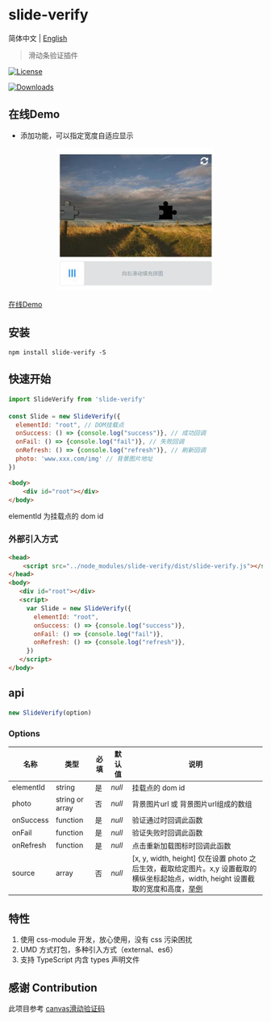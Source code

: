 # slide-verify

简体中文 | [English](./README-EN.md)

> 滑动条验证插件

<a href="https://raw.githubusercontent.com/mikexfreeze/slide-verify/master/LICENSE.md"><img src="https://img.shields.io/npm/l/slide-verify" alt="License"/></a>
<!-- <a href="https://github.com/mikexfreeze/slide-verify/network/dependents"><img src="https://img.shields.io/librariesio/dependent-repos/npm/slide-verify?style=flat-square" alt="Dependents"/></a> -->
<a href="https://www.npmjs.com/package/slide-verify"><img src="https://img.shields.io/npm/dm/slide-verify?style=flat-square" alt="Downloads"/></a>

## 在线Demo
- 添加功能，可以指定宽度自适应显示

<p align="center">
  <a href="https://blog.duandiwang.com/slide-verify/">
    <img width="310" src="docs/public/slide-verify-exmaple-01.png">
  </a>
</p>

[在线Demo](https://blog.duandiwang.com/slide-verify/)

## 安装

```shell
npm install slide-verify -S
```

## 快速开始

```js
import SlideVerify from 'slide-verify'

const Slide = new SlideVerify({
  elementId: "root", // DOM挂载点
  onSuccess: () => {console.log("success")}, // 成功回调
  onFail: () => {console.log("fail")}, // 失败回调
  onRefresh: () => {console.log("refresh")}, // 刷新回调
  photo: 'www.xxx.com/img' // 背景图片地址
})
```

```html
<body>
    <div id="root"></div>
</body>
```

elementId 为挂载点的 dom id

### 外部引入方式

```html
<head>
    <script src="../node_modules/slide-verify/dist/slide-verify.js"></script>
</head>
<body>
   <div id="root"></div>
   <script>
     var Slide = new SlideVerify({
       elementId: "root",
       onSuccess: () => {console.log("success")},
       onFail: () => {console.log("fail")},
       onRefresh: () => {console.log("refresh")},
     })
   </script>
</body>
```

## api

```js
new SlideVerify(option)
```

### Options

名称 | 类型 | 必填 | 默认值 | 说明 |
---|---|---|---|---
elementId | string | 是 | *null* | 挂载点的 dom id
photo | string or array | 否 | *null* | 背景图片url 或 背景图片url组成的数组
onSuccess | function | 是 | *null* | 验证通过时回调此函数
onFail | function | 是 | *null* | 验证失败时回调此函数
onRefresh | function | 是 | *null* | 点击重新加载图标时回调此函数
source | array | 否 | *null* | [x, y, width, height] 仅在设置 photo 之后生效，截取给定图片。x,y 设置截取的横纵坐标起始点，width, height 设置截取的宽度和高度，[举例](https://github.com/mikexfreeze/slide-verify/issues/4#issuecomment-727855481)

## 特性

1. 使用 css-module 开发，放心使用，没有 css 污染困扰
2. UMD 方式打包，多种引入方式（external、es6）
3. 支持 TypeScript 内含 types 声明文件

## 感谢 Contribution

此项目参考 [canvas滑动验证码](https://github.com/yeild/jigsaw)
